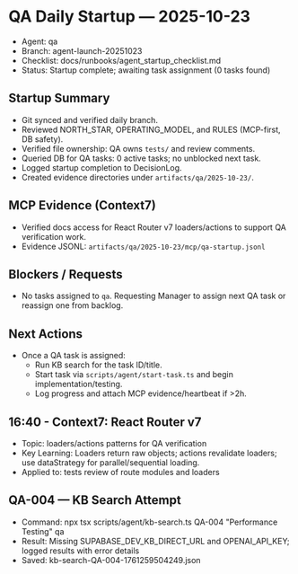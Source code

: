 # QA Daily Startup — 2025-10-23

- Agent: qa
- Branch: agent-launch-20251023
- Checklist: docs/runbooks/agent_startup_checklist.md
- Status: Startup complete; awaiting task assignment (0 tasks found)

## Startup Summary
- Git synced and verified daily branch.
- Reviewed NORTH_STAR, OPERATING_MODEL, and RULES (MCP-first, DB safety).
- Verified file ownership: QA owns `tests/` and review comments.
- Queried DB for QA tasks: 0 active tasks; no unblocked next task.
- Logged startup completion to DecisionLog.
- Created evidence directories under `artifacts/qa/2025-10-23/`.

## MCP Evidence (Context7)
- Verified docs access for React Router v7 loaders/actions to support QA verification work.
- Evidence JSONL: `artifacts/qa/2025-10-23/mcp/qa-startup.jsonl`

## Blockers / Requests
- No tasks assigned to `qa`. Requesting Manager to assign next QA task or reassign one from backlog.

## Next Actions
- Once a QA task is assigned:
  - Run KB search for the task ID/title.
  - Start task via `scripts/agent/start-task.ts` and begin implementation/testing.
  - Log progress and attach MCP evidence/heartbeat if >2h.


## 16:40 - Context7: React Router v7
- Topic: loaders/actions patterns for QA verification
- Key Learning: Loaders return raw objects; actions revalidate loaders; use dataStrategy for parallel/sequential loading.
- Applied to: tests review of route modules and loaders
## QA-004 — KB Search Attempt
- Command: npx tsx scripts/agent/kb-search.ts QA-004 "Performance Testing" qa
- Result: Missing SUPABASE_DEV_KB_DIRECT_URL and OPENAI_API_KEY; logged results with error details
- Saved: kb-search-QA-004-1761259504249.json

